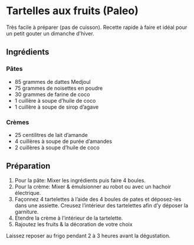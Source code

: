 # Tartelles aux fruits (Paleo)

Très facile à préparer (pas de cuisson).
Recette rapide à faire et idéal pour un petit gouter un dimanche d'hiver.

## Ingrédients

### Pâtes

* 85 grammes de dattes Medjoul
* 75 grammes de noisettes en poudre
* 30 grammes de farine de coco
* 1 cuillère à soupe d’huile de coco
* 1 cuillère à soupe de sirop d’agave

### Crèmes

* 25 centilitres de lait d’amande
* 4 cuillères à soupe de purée d’amandes
* 2 cuillères à soupe d’huile de coco

## Préparation

1. Pour la pâte: Mixer les ingrédients puis faire 4 boules.
2. Pour la crème: Mixer & émulsionner au robot ou avec un hachoir électrique.
3. Façonnez 4 tartelettes à l’aide des 4 boules de pates et déposez-les dans
   une assiette. Creusez l’intérieur des tartelettes afin d’y déposer la
   garniture.
4. Etendre la crème à l’intérieur de la tartelette.
5. Rajoutez les fruits & la décoration de votre choix

Laissez reposer au frigo pendant 2 à 3 heures avant la dégustation.
